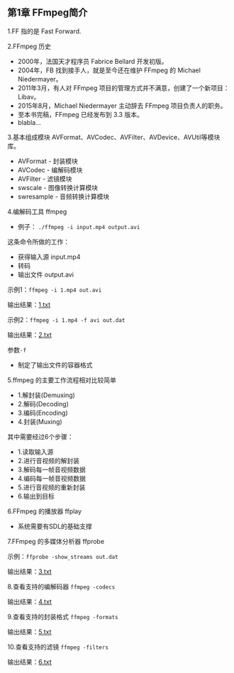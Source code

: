 ## 第1章 FFmpeg简介

1.FF 指的是 Fast Forward.

2.FFmpeg 历史
- 2000年，法国天才程序员 Fabrice Bellard 开发初版。
- 2004年，FB 找到接手人，就是至今还在维护 FFmpeg 的 Michael Niedermayer。
- 2011年3月，有人对 FFmpeg 项目的管理方式并不满意，创建了一个新项目：Libav。
- 2015年8月，Michael Niedermayer 主动辞去 FFmpeg 项目负责人的职务。
- 至本书完稿，FFmpeg 已经发布到 3.3 版本。
- blabla...

3.基本组成模块
AVFormat、AVCodec、AVFilter、AVDevice、AVUtil等模块库。

- AVFormat - 封装模块
- AVCodec  - 编解码模块
- AVFilter - 滤镜模块
- swscale  - 图像转换计算模块
- swresample - 音频转换计算模块

4.编解码工具 ffmpeg
- 例子：
   `./ffmpeg -i input.mp4 output.avi`

这条命令所做的工作：
- 获得输入源 input.mp4
- 转码
- 输出文件 output.avi

示例1：`ffmpeg -i 1.mp4 out.avi`

输出结果：[1.txt](https://github.com/xjh093/ReadingNotes/blob/master/Books/%E3%80%8AFFmpeg%E4%BB%8E%E5%85%A5%E9%97%A8%E5%88%B0%E7%B2%BE%E9%80%9A%E3%80%8B/Part02/1.txt)

示例2：`ffmpeg -i 1.mp4 -f avi out.dat`

输出结果：[2.txt](https://github.com/xjh093/ReadingNotes/blob/master/Books/%E3%80%8AFFmpeg%E4%BB%8E%E5%85%A5%E9%97%A8%E5%88%B0%E7%B2%BE%E9%80%9A%E3%80%8B/Part02/2.txt)

参数`-f`
- 制定了输出文件的容器格式

5.ffmpeg 的主要工作流程相对比较简单
- 1.解封装(Demuxing)
- 2.解码(Decoding)
- 3.编码(Encoding)
- 4.封装(Muxing)

其中需要经过6个步骤：
- 1.读取输入源
- 2.进行音视频的解封装
- 3.解码每一帧音视频数据
- 4.编码每一帧音视频数据 
- 5.进行音视频的重新封装
- 6.输出到目标

6.FFmpeg 的播放器 ffplay
- 系统需要有SDL的基础支撑

7.FFmpeg 的多媒体分析器 ffprobe

示例：`ffprobe -show_streams out.dat`

输出结果：[3.txt](https://github.com/xjh093/ReadingNotes/blob/master/Books/%E3%80%8AFFmpeg%E4%BB%8E%E5%85%A5%E9%97%A8%E5%88%B0%E7%B2%BE%E9%80%9A%E3%80%8B/Part02/3.txt)

8.查看支持的编解码器
`ffmpeg -codecs`

输出结果：[4.txt](https://github.com/xjh093/ReadingNotes/blob/master/Books/%E3%80%8AFFmpeg%E4%BB%8E%E5%85%A5%E9%97%A8%E5%88%B0%E7%B2%BE%E9%80%9A%E3%80%8B/Part02/4.txt)

9.查看支持的封装格式
`ffmpeg -formats`

输出结果：[5.txt](https://github.com/xjh093/ReadingNotes/blob/master/Books/%E3%80%8AFFmpeg%E4%BB%8E%E5%85%A5%E9%97%A8%E5%88%B0%E7%B2%BE%E9%80%9A%E3%80%8B/Part02/5.txt)

10.查看支持的滤镜
`ffmpeg -filters`

输出结果：[6.txt](https://github.com/xjh093/ReadingNotes/blob/master/Books/%E3%80%8AFFmpeg%E4%BB%8E%E5%85%A5%E9%97%A8%E5%88%B0%E7%B2%BE%E9%80%9A%E3%80%8B/Part02/6.txt)

